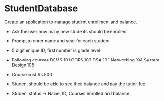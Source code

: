 # StudentDatabase

Create an application to manage student enrollment and balance.

* Ask the user how many new students should be enrolled
* Prompt to enter name and year for each student
* 5 digit unique ID, first number is grade level
* Following courses
DBMS 101
OOPS 102
DSA 103
Networking 104
System Design 105

* Course cost Rs.500
* Student should be able to see their balance and pay the tution fee.
* Student status -> Name, ID, Courses enrolled and balance